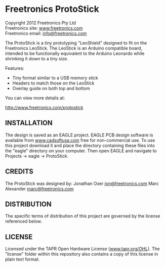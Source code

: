 Freetronics ProtoStick
====================
Copyright 2012 Freetronics Pty Ltd  
Freetronics site:  www.freetronics.com  
Freetronics email: info@freetronics.com  

The ProtoStick is a tiny prototyping "LeoShield" designed to fit on the
Freetronics LeoStick. The LeoStick is an Arduino compatible board,
intended to be functionally equivalent to the Arduino Leonardo while
shrinking it down to a tiny size.

Features:

 * Tiny format similar to a USB memory stick
 * Headers to match those on the LeoStick
 * Overlay guide on both top and bottom

You can view more details at:

  http://www.freetronics.com/protostick


INSTALLATION
------------
The design is saved as an EAGLE project. EAGLE PCB design software is
available from www.cadsoftusa.com free for non-commercial use. To use
this project download it and place the directory containing these files
into the "eagle" directory on your computer. Then open EAGLE and
navigate to Projects -> eagle -> ProtoStick.


CREDITS
-------
The ProtoStick was designed by:
  Jonathan Oxer  jon@freetronics.com
  Marc Alexander marc@freetronics.com


DISTRIBUTION
------------
The specific terms of distribution of this project are governed by the
license referenced below.


LICENSE
-------
Licensed under the TAPR Open Hardware License (www.tapr.org/OHL).
The "license" folder within this repository also contains a copy of
this license in plain text format.
